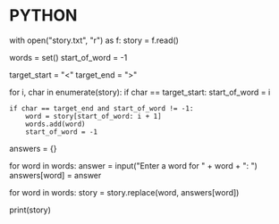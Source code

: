 # PYTHON
with open("story.txt", "r") as f:
    story = f.read()

words = set()
start_of_word = -1

target_start = "<"
target_end = ">"

for i, char in enumerate(story):
    if char == target_start:
        start_of_word = i

    if char == target_end and start_of_word != -1:
        word = story[start_of_word: i + 1]
        words.add(word)
        start_of_word = -1

answers = {}

for word in words:
    answer = input("Enter a word for " + word + ": ")
    answers[word] = answer

for word in words:
    story = story.replace(word, answers[word])

print(story)
